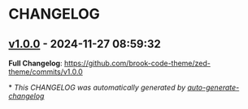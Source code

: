 # CHANGELOG

## [v1.0.0](https://github.com/brook-code-theme/zed-theme/releases/tag/v1.0.0) - 2024-11-27 08:59:32

**Full Changelog**: https://github.com/brook-code-theme/zed-theme/commits/v1.0.0

\* *This CHANGELOG was automatically generated by [auto-generate-changelog](https://github.com/BobAnkh/auto-generate-changelog)*
